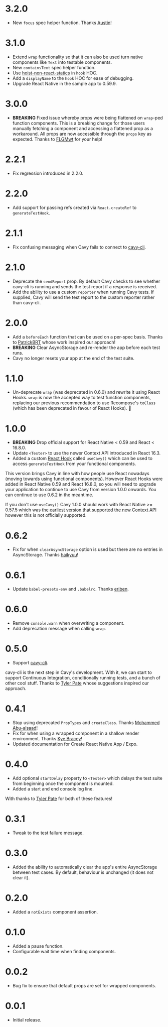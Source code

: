 # 3.2.0

- New `focus` spec helper function. Thanks [Austin](https://github.com/austinpgraham)!

# 3.1.0

- Extend `wrap` functionality so that it can also be used turn native
components like `Text` into testable components.
- New `containsText` spec helper function.
- Use [hoist-non-react-statics](https://github.com/mridgway/hoist-non-react-statics) in `hook` HOC.
- Add a `displayName` to the `hook` HOC for ease of debugging.
- Upgrade React Native in the sample app to 0.59.9.

# 3.0.0

- **BREAKING** Fixed issue whereby props were being flattened on `wrap`-ped
function components. This is a breaking change for those users manually fetching
a component and accessing a flattened prop as a workaround. All props are now
accessible through the `props` key as expected. Thanks to
[FLGMwt](https://github.com/FLGMwt) for your help!

# 2.2.1

- Fix regression introduced in 2.2.0.

# 2.2.0

- Add support for passing refs created via `React.createRef` to `generateTestHook`.

# 2.1.1

- Fix confusing messaging when Cavy fails to connect to
[cavy-cli](https://github.com/pixielabs/cavy-cli).

# 2.1.0

- Deprecate the `sendReport` prop. By default Cavy checks to see whether
cavy-cli is running and sends the test report if a response is received.
- Add the ability to use a custom `reporter` when running Cavy tests. If
supplied, Cavy will send the test report to the custom reporter rather than
cavy-cli.

# 2.0.0

- Add a `beforeEach` function that can be used on a per-spec basis. Thanks to
[PatrickBRT](https://github.com/PatrickBRT) whose work inspired our approach!
- **BREAKING** Clear AsyncStorage and re-render the app before each test runs.
- Cavy no longer resets your app at the end of the test suite.

# 1.1.0

- Un-deprecate `wrap` (was deprecated in 0.6.0) and rewrite it using React
  Hooks. `wrap` is now the accepted way to test function components, replacing
  our previous recommendation to use Recompose's `toClass` (which has been
  deprecated in favour of React Hooks). 🎉

# 1.0.0

- **BREAKING** Drop official support for React Native < 0.59 and React < 16.8.0.
- Update `<Tester>` to use the newer Context API introduced in React 16.3.
- Added a custom [React Hook](https://reactjs.org/docs/hooks-intro.html) called
  `useCavy()` which can be used to access `generateTestHook` from your
  functional components.

This version brings Cavy in line with how people use React nowadays (moving
towards using functional components). However React Hooks were added in React
Native 0.59 and React 16.8.0, so you will need to upgrade your application to
continue to use Cavy from version 1.0.0 onwards. You can continue to use
0.6.2 in the meantime.

If you don't use `useCavy()` Cavy 1.0.0 should work with React Native >= 0.57.5
which was [the earliest version that supported the new Context API](https://github.com/facebook/react-native/issues/21975)
however this is not officially supported.

# 0.6.2

- Fix for when `clearAsyncStorage` option is used but there are no entries in
AsyncStorage. Thanks [haikyuu](https://github.com/haikyuu)!

# 0.6.1

- Update `babel-presets-env` and `.babelrc`.  Thanks
  [eriben](https://github.com/eriben).

# 0.6.0

- Remove `console.warn` when overwriting a component.
- Add deprecation message when calling `wrap`.

# 0.5.0

- Support [cavy-cli](https://github.com/pixielabs/cavy-cli).

cavy-cli is the next step in Cavy's development. With it, we can start to
support Continuous Integration, conditionally running tests, and a bunch of
other cool stuff. Thanks to [Tyler Pate](https://github.com/TGPSKI) whose
suggestions inspired our approach.

# 0.4.1

- Stop using deprecated `PropTypes` and `createClass`. Thanks
  [Mohammed Abu-alsaad](https://github.com/mo-solnet)!
- Fix for when using a wrapped component in a shallow render environment.
  Thanks [Kye Bracey](https://github.com/Kynosaur)!
- Updated documentation for Create React Native App / Expo.

# 0.4.0

- Add optional `startDelay` property to `<Tester>` which delays the test suite
  from beginning once the component is mounted.
- Added a start and end console log line.

With thanks to [Tyler Pate](https://github.com/TGPSKI) for both of these
features!

# 0.3.1

- Tweak to the test failure message.

# 0.3.0

- Added the ability to automatically clear the app's entire AsyncStorage
  between test cases. By default, behaviour is unchanged (it does not clear
  it).

# 0.2.0

- Added a `notExists` component assertion.

# 0.1.0

- Added a pause function.
- Configurable wait time when finding components.

# 0.0.2

- Bug fix to ensure that default props are set for wrapped components.

# 0.0.1

- Initial release.
